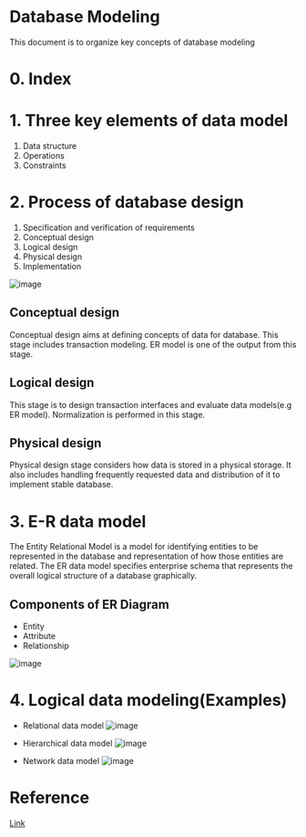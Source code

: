 # Database Modeling
This document is to organize key concepts of database modeling 

# 0. Index

# 1. Three key elements of data model
1. Data structure
2. Operations
3. Constraints

# 2. Process of database design
1. Specification and verification of requirements
2. Conceptual design
3. Logical design
4. Physical design
5. Implementation

![image](----/Isolated.png)


## Conceptual design
Conceptual design aims at defining concepts of data for database. This stage includes transaction modeling.
ER model is one of the output from this stage.

## Logical design
This stage is to design transaction interfaces and evaluate data models(e.g ER model).
Normalization is performed in this stage.

## Physical design
Physical design stage considers how data is stored in a physical storage.
It also includes handling frequently requested data and distribution of it to implement stable database.


# 3. E-R data model
The Entity Relational Model is a model for identifying entities to be represented in the database and representation of how those entities are related. 
The ER data model specifies enterprise schema that represents the overall logical structure of a database graphically. 

## Components of ER Diagram
- Entity
- Attribute
- Relationship

![image](----/Isolated.png)

# 4. Logical data modeling(Examples)
- Relational data model
![image](----/Isolated.png)
  
- Hierarchical data model
![image](----/Isolated.png)
  
- Network data model
![image](----/Isolated.png)


# Reference
[Link](https://www.geeksforgeeks.org/types-of-databases/)




